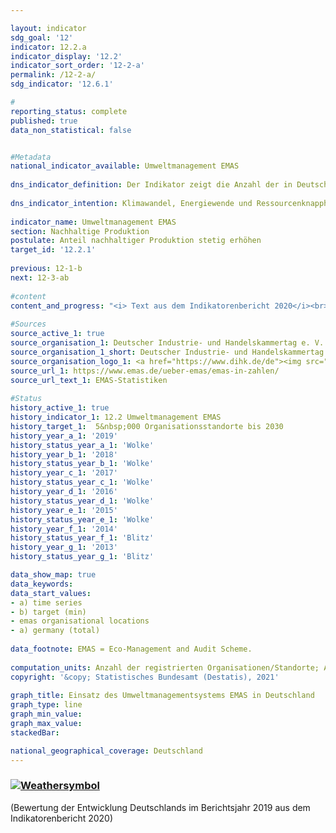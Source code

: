 ```yaml
---

layout: indicator    
sdg_goal: '12'    
indicator: 12.2.a    
indicator_display: '12.2'    
indicator_sort_order: '12-2-a'    
permalink: /12-2-a/    
sdg_indicator: '12.6.1'    

#    
reporting_status: complete    
published: true    
data_non_statistical: false    


#Metadata    
national_indicator_available: Umweltmanagement EMAS    
    
dns_indicator_definition: Der Indikator zeigt die Anzahl der in Deutschland für das Umweltmanagementsystem EMAS (Eco-Management and Audit Scheme) registrierten Standorte sowohl deutscher als auch ausländischer Organisationen.    
    
dns_indicator_intention: Klimawandel, Energiewende und Ressourcenknappheit stellen Unternehmen vor neue Heraus-forderungen mit der Folge, dass sie ihre betriebswirtschaftlichen Abläufe, Strukturen und Produkte entsprechend umwelt- und ressourcenschonend gestalten müssen. Das Umwelt-managementsystem EMAS bietet ein Konzept für einen systematischen betrieblichen Umwelt-schutz und ist mit dem Anspruch verbunden, die Umweltleistung des Organisationsstandortes stetig zu verbessern. Deshalb lautet das Ziel, bis zum Jahr 2030 insgesamt 5&nbsp;000 Organisations-standorte für das Umweltmanagement EMAS auszuweisen.    
    
indicator_name: Umweltmanagement EMAS    
section: Nachhaltige Produktion    
postulate: Anteil nachhaltiger Produktion stetig erhöhen    
target_id: '12.2.1'    
    
previous: 12-1-b    
next: 12-3-ab    
    
#content    
content_and_progress: "<i> Text aus dem Indikatorenbericht 2020</i><br><br>EMAS ist ein freiwilliges Instrument der Europäischen Union, das Organisationen jeder Größe und Branche dabei unterstützt, ihre Umweltleistung kontinuierlich zu verbessern. Eine EMAS-Zertifizierung impliziert dabei nicht, dass eine Organisation oder ihre Produkte per se umweltfreundlicher als vergleichbare Organisationen bzw. Produkte sind. Mit EMAS ist eine Umweltberichtspflicht (sogenannte Umwelterklärung) verbunden. Diese beinhaltet die Berichterstattung zu den wesentlichen Umweltauswirkungen des betreffenden Unternehmens sowie die Datenbereit¬stellung zu den Themenfeldern Energie- und Materialeffizienz, Emissionen, Wasser, Abfall und Flächenverbrauch/biologische Vielfalt. Die Umwelterklärung muss von den Organisationen jährlich – seit 2010 von kleinen und mittleren Unternehmen auf Antrag zweijährlich – aktualisiert werden. Die öffentliche Umwelterklärung sowie weitere interne Dokumente werden von unabhängigen, staatlich zugelassenen Umweltgutachterinnen und -gutachtern geprüft. Die Prüfung ist regelmäßig und dabei spätestens alle drei Jahre zu wiederholen. Organisationen, welche die Überprüfung erfolgreich bestehen und bei denen keine Umweltrechtsverstöße oder Beschwerden vorliegen, werden in das EMAS-Register eingetragen. Für die Qualitätssicherung ist der Umweltgutachterausschuss<sup>1</sup> zuständig. EMAS-Organisationen und -Standorte werden durch die zuständige Industrie- und Handelskammer oder Handwerkskammer registriert und in einer öffentlich zugänglichen Datenbank beim Deutschen Industrie- und Handelskammertag gespeichert.<br><br>Methodisch ist zu beachten, dass im EMAS-Register die Anzahl der Registrierungen abgebildet wird. Teilnehmenden Organisationen steht es frei, unter einer Organisationsregistrierung mehrere Standorte aufzunehmen (Sammelregistrierung) oder Standorte einzeln registrieren zu lassen. Einige Organisationen haben zum Teil auch ihre ausländischen Standorte in Deutsch¬land registrieren lassen. Diese befinden sich ebenfalls im EMAS-Register, sind jedoch bei der hier ausgewiesenen Anzahl der EMAS-Standorte nicht enthalten.<br><br>Im Jahr 2019 waren in Deutschland 2&nbsp;176 EMAS-Standorte registriert. Dies entspricht einer Erhöhung um 11&nbsp;% gegenüber 2005. Betrachtet man die Entwicklung der letzten fünf Jahre, so hat sich der Indikator im Durchschnitt leicht in Richtung des Ziels entwickelt. Bei gleichbleiben-der Entwicklung würde das Ziel für 2030 allerdings deutlich verfehlt werden.<br><br>Die Anzahl der Beschäftigten in den registrierten Organisationen betrug im Jahr 2019 insgesamt 988&nbsp;401 Personen. Dies entsprach einer Erhöhung von 2,8&nbsp;% gegenüber 2005.<br><br>Die 2&nbsp;176 im Jahr 2019 registrieren EMAS-Standorte gehörten insgesamt 1&nbsp;150 deutschen Organisationen an und einer Organisation mit Sitz im Ausland. Die Zahl der deutschen Organisationen ist seit 2005 um 22,9&nbsp;% gesunken. Darüber hinaus waren die Organisationen im Jahr 2019 sehr heterogen auf das Bundesgebiet verteilt. Die meisten waren in Baden-Württemberg (347) und Bayern (288) angesiedelt, gefolgt von Nordrhein-Westfalen (105). In Mecklenburg-Vorpommern gab es dagegen nur zwei registrierte Organisationen. Die Verteilung nach Wirtschaftsbereichen im Jahr 2019 gestaltete sich wie folgt: 38,3&nbsp;% der deutschen Organisationen gehörten dem Verarbeitenden Gewerbe, 9,4&nbsp;% der Erbringung von sonstigen Dienstleistungen, 8,0&nbsp;% dem Bereich Erziehung und Unterricht sowie 7,6&nbsp;% dem Gastgewerbe an. Zu beachten ist, dass die Organisationen teilweise mehreren Wirtschaftsbereichen zugeordnet sind.<br><br><br><br><small><sup>1</sup>Der Umweltgutachterausschuss ist ein unabhängiges Beratungsgremium des Bundesministeriums für Umwelt, Naturschutz und nukleare Sicherheit.</small>"    
    
#Sources    
source_active_1: true                    
source_organisation_1: Deutscher Industrie- und Handelskammertag e. V. (DIHK)                    
source_organisation_1_short: Deutscher Industrie- und Handelskammertag e. V. (DIHK)                    
source_organisation_logo_1: <a href="https://www.dihk.de/de"><img src="https://g205sdgs.github.io/sdg-indicators/public/logos/dihk.png" alt=" Deutscher Industrie- und Handelskammertag e. V. (DIHK)" title="Klicken Sie hier um zu der Homepage der Organisation zu gelangen" /></a>                    
source_url_1: https://www.emas.de/ueber-emas/emas-in-zahlen/                        
source_url_text_1: EMAS-Statistiken                        
    
#Status    
history_active_1: true
history_indicator_1: 12.2 Umweltmanagement EMAS
history_target_1:  5&nbsp;000 Organisationsstandorte bis 2030
history_year_a_1: '2019'                            
history_status_year_a_1: 'Wolke'
history_year_b_1: '2018'                            
history_status_year_b_1: 'Wolke'
history_year_c_1: '2017'                            
history_status_year_c_1: 'Wolke'
history_year_d_1: '2016'                            
history_status_year_d_1: 'Wolke'
history_year_e_1: '2015'                            
history_status_year_e_1: 'Wolke'
history_year_f_1: '2014'                            
history_status_year_f_1: 'Blitz'
history_year_g_1: '2013'                            
history_status_year_g_1: 'Blitz'    

data_show_map: true    
data_keywords:    
data_start_values:     
- a) time series
- b) target (min)
- emas organisational locations
- a) germany (total)
    
data_footnote: EMAS = Eco-Management and Audit Scheme.    
    
computation_units: Anzahl der registrierten Organisationen/Standorte; Anzahl der Beschäftigten, in Tausend    
copyright: '&copy; Statistisches Bundesamt (Destatis), 2021'
    
graph_title: Einsatz des Umweltmanagementsystems EMAS in Deutschland    
graph_type: line    
graph_min_value:     
graph_max_value:     
stackedBar:    

national_geographical_coverage: Deutschland    
---    
```

<div>
  <div class="my-header">
    <h3>
      <a href="https://sustainabledevelopment-deutschland.github.io/status/"><img src="https://g205sdgs.github.io/sdg-indicators/public/Wettersymbole/Wolke.png" title="Der Indikator entwickelt sich zwar in die gewünschte Richtung auf das Ziel zu, bei Fortsetzung der Entwicklung würde das Ziel im Zieljahr aber um mehr als 20&nbsp;% verfehlt" alt="Weathersymbol" />
      </a>
    </h3>
  </div>
  <div class="my-header-note">
    <span> (Bewertung der Entwicklung Deutschlands im Berichtsjahr 2019 aus dem Indikatorenbericht 2020)</span>
  </div>
</div>